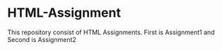 # HTML-Assignment
This repository consist of HTML Assignments.
First is Assignment1 and Second is Assignment2
